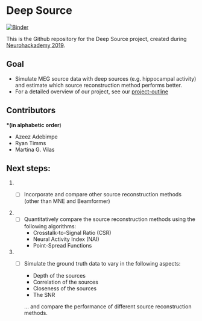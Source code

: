 # Deep Source

[![Binder](https://mybinder.org/badge_logo.svg)](https://mybinder.org/v2/gh/martinagvilas/deep-source/master)


This is the Github repository for the Deep Source project, created during [Neurohackademy 2019](https://neurohackademy.org/neurohack_year/2019/).

## Goal
- Simulate MEG source data with deep sources (e.g. hippocampal activity) and estimate which source reconstruction method performs better.
- For a detailed overview of our project, see our [project-outline](/project_outline.ipynb)

## Contributors
**\*(in alphabetic order**)
- Azeez Adebimpe
- Ryan Timms
- Martina G. Vilas


## Next steps:
1. - [ ] Incorporate and compare other source reconstruction methods (other than MNE and Beamformer)


2. - [ ] Quantitatively compare the source reconstruction methods using the following algorithms:
        - Crosstalk-to-Signal Ratio (CSR)
        - Neural Activity Index (NAI)
        - Point-Spread Functions
3. - [ ] Simulate the ground truth data to vary in the following aspects:
        - Depth of the sources
        - Correlation of the sources
        - Closeness of the sources
        - The SNR

        ... and compare the performance of different source reconstruction methods.
